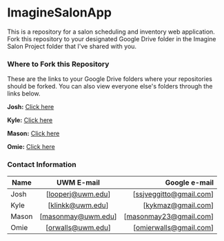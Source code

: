 # ImagineSalonApp
This is a repository for a salon scheduling and inventory web application. Fork this repository to your designated Google Drive folder in the Imagine Salon Project folder that I've shared with you. 

### Where to Fork this Repository
These are the links to your Google Drive folders where your repositories should be forked. You can also view everyone else's folders through the links below. 

**Josh:**  [Click here](https://drive.google.com/open?id=0B-j9IeoToBudNUd6TlZfaVNXblU)

**Kyle:**  [Click here](https://drive.google.com/open?id=0B-j9IeoToBudbzRteVFJaVIxT0U)

**Mason:** [Click here](https://drive.google.com/open?id=0B-j9IeoToBudOVVOa3B3aWY5SVE)

**Omie:**  [Click here](https://drive.google.com/open?id=0B-j9IeoToBudVDNqYlFNaC1vMTA)

### Contact Information

| Name   | UWM E-mail         | Google e-mail           |
| ------ |:------------------:| -----------------------:|
| Josh   | [looperj@uwm.edu]  | [ssjveggitto@gmail.com] |
| Kyle   | [klinkk@uwm.edu]   | [kykmaz@gmail.com]      |
| Mason  | [masonmay@uwm.edu] | [masonmay23@gmail.com]  |
| Omie   | [orwalls@uwm.edu]  | [omierwalls@gmail.com]  |
